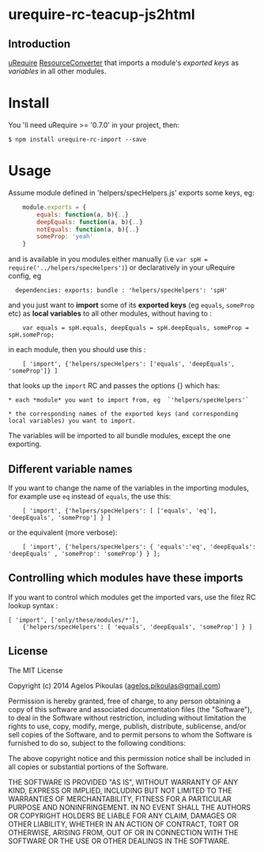 # urequire-rc-teacup-js2html

## Introduction

[uRequire](http://urequire.org) [ResourceConverter](http://urequire.org/resourceconverters.coffee) that imports a module's *exported keys* as *variables* in all other modules.

# Install

You 'll need uRequire >= '0.7.0' in your project, then:

```
$ npm install urequire-rc-import --save
```

# Usage

Assume module defined in 'helpers/specHelpers.js' exports some keys, eg:

```javascript
    module.exports = {
        equals: function(a, b){..}
        deepEquals: function(a, b){..}
        notEquals: function(a, b){..}
        someProp: 'yeah'
    }
```

and is available in you modules either manually (i.e `var spH = require('../helpers/specHelpers')`) or declaratively in your uRequire config, eg

```
  dependencies: exports: bundle : 'helpers/specHelpers': 'spH'
```

and you just want to **import** some of its **exported keys** (eg `equals`, `someProp` etc) as **local variables** to all other modules, without having to :

```
    var equals = spH.equals, deepEquals = spH.deepEquals, someProp = spH.someProp;
```
in each module, then you should use this :

```
    [ 'import', {'helpers/specHelpers': ['equals', 'deepEquals', 'someProp']} ]
```

that looks up the `import` RC and passes the options {} which has:

    * each *module* you want to import from, eg  `'helpers/specHelpers'`

    * the corresponding names of the exported keys (and corresponding local variables) you want to import.

The variables will be imported to all bundle modules, except the one exporting.

## Different variable names

If you want to change the name of the variables in the importing modules, for example use `eq` instead of `equals`, the use this:

```
    [ 'import', {'helpers/specHelpers': [ ['equals', 'eq'], 'deepEquals', 'someProp'] } ]
```

or the equivalent (more verbose):

```
    [ 'import', {'helpers/specHelpers': { 'equals':'eq', 'deepEquals': 'deepEquals' , 'someProp': 'someProp'} } ];
```

## Controlling which modules have these imports

If you want to control which modules get the imported vars, use the filez RC lookup syntax :

    [ 'import', ['only/these/modules/*'],
        {'helpers/specHelpers': [ 'equals', 'deepEquals', 'someProp'] } ]

## License

The MIT License

Copyright (c) 2014 Agelos Pikoulas (agelos.pikoulas@gmail.com)

Permission is hereby granted, free of charge, to any person
obtaining a copy of this software and associated documentation
files (the "Software"), to deal in the Software without
restriction, including without limitation the rights to use,
copy, modify, merge, publish, distribute, sublicense, and/or sell
copies of the Software, and to permit persons to whom the
Software is furnished to do so, subject to the following
conditions:

The above copyright notice and this permission notice shall be
included in all copies or substantial portions of the Software.

THE SOFTWARE IS PROVIDED "AS IS", WITHOUT WARRANTY OF ANY KIND,
EXPRESS OR IMPLIED, INCLUDING BUT NOT LIMITED TO THE WARRANTIES
OF MERCHANTABILITY, FITNESS FOR A PARTICULAR PURPOSE AND
NONINFRINGEMENT. IN NO EVENT SHALL THE AUTHORS OR COPYRIGHT
HOLDERS BE LIABLE FOR ANY CLAIM, DAMAGES OR OTHER LIABILITY,
WHETHER IN AN ACTION OF CONTRACT, TORT OR OTHERWISE, ARISING
FROM, OUT OF OR IN CONNECTION WITH THE SOFTWARE OR THE USE OR
OTHER DEALINGS IN THE SOFTWARE.
